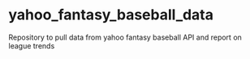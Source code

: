 # yahoo_fantasy_baseball_data
Repository to pull data from yahoo fantasy baseball API and report on league trends
